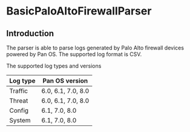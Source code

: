 # BasicPaloAltoFirewallParser
## Introduction
The parser is able to parse logs generated by Palo Alto firewall devices powered by Pan OS. The supported log format is CSV. 

The supported log types and versions

| Log type | Pan OS version |
|----------|----------------|
| Traffic | 6.0, 6.1, 7.0, 8.0 |
| Threat  | 6.0, 6.1, 7.0, 8.0 |
| Config  | 6.1, 7.0, 8.0 |
| System  | 6.1, 7.0, 8.0 |



